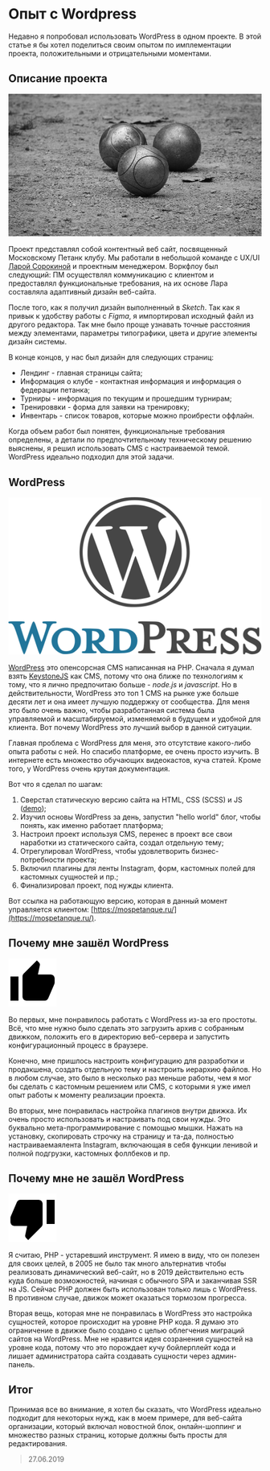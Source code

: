 # Опыт с Wordpress

Недавно я попробовал использовать WordPress в одном проекте. В этой статье я бы хотел поделиться своим опытом по имплементации проекта, положительными и отрицательными моментами.

## Описание проекта
![Petanque](../../images/code/01/article-2-1.jpg)

Проект представлял собой контентный веб сайт, посвященный Московскому Петанк клубу. Мы работали в небольшой команде с UX/UI [Ларой Сорокиной](https://mobile.twitter.com/wid0ki) и проектным менеджером. Воркфлоу был следующий: ПМ осуществлял коммуникацию с клиентом и предоставлял функциональные требования, на их основе Лара составляла адаптивный дизайн веб-сайта.

После того, как я получил дизайн выполненный в *Sketch*. Так как я привык к удобству работы с *Figma*, я импортировал исходный файл из другого редактора. Так мне было проще узнавать точные расстояния между элементами, параметры типографики, цвета и другие элементы дизайн системы.

В конце концов, у нас был дизайн для следующих страниц:
- Лендинг - главная страницы сайта;
- Информация о клубе - контактная информация и информация о федерации петанка;
- Турниры - информация по текущим и прошедшим турнирам;
- Тренироввки - форма для заявки на тренировку;
- Инвентарь - список товаров, которые можно проибрести оффлайн.

Когда объем работ был понятен, функциональные требования определены, а детали по предпочтительному техническому решению выяснены, я решил использовать CMS с настраиваемой темой. WordPress идеально подходил для этой задачи.

## WordPress
![WordPress](../../images/code/01/article-2-2.png)

[WordPress](https://wordpress.org/) это опенсорсная CMS написанная на PHP. Сначала я думал взять [KeystoneJS](https://keystonejs.com/) как CMS, потому что она ближе по технологиям к тому, что я лично предпочитаю больше - *node.js* и *javascript*. Но в действительности, WordPress это топ 1 CMS на рынке уже больше десяти лет и она имеет лучшую поддержку от сообщества. Для меня это было очень важно, чтобы разработанная система была управляемой и масштабируемой, изменяемой в будущем и удобной для клиента. Вот почему WordPress это лучший выбор в данной ситуации.

Главная проблема с WordPress для меня, это отсутствие какого-либо опыта работы с ней. Но спасибо платформе, ее очень просто изучить. В интернете есть множество обучающих видеокастов, куча статей. Кроме того, у WordPress очень крутая документация.

Вот что я сделал по шагам:
1. Сверстал статическую версию сайта на HTML, CSS (SCSS) и JS ([demo](https://moscow-petanque.netlify.com));
2. Изучил основы WordPress за день, запустил "hello world" блог, чтобы понять, как именно работает платформа;
3. Настроил проект используя CMS, перенес в проект все свои наработки из статического сайта, создал отдельную тему;
4. Отрегулировал WordPress, чтобы удовлетворить бизнес-потребности проекта;
5. Включил плагины для ленты Instagram, форм, кастомных полей для кастомных сущностей и пр.;
6. Финализировал проект, под нужды клиента.

Вот ссылка на работающую версию, которая в данный момент управляется клиентом: [https://mospetanque.ru/](https://mospetanque.ru/).

## Почему мне зашёл WordPress
![Thumb up](../../images/code/01/article-2-4.png)

Во первых, мне понравилось работать с WordPress из-за его простоты. Всё, что мне нужно было сделать это загрузить архив с собранным движком, положить его в директорию веб-сервера и запустить конфигурационный процесс в браузере.

Конечно, мне пришлось настроить конфигурацию для разработки и продакшена, создать отдельную тему и настроить иерархию файлов. Но в любом случае, это было в несколько раз меньше работы, чем я мог бы сделать с кастомным решением или CMS, с которыми я уже имел опыт работы к моменту реализации проекта.

Во вторых, мне понравилась настройка плагинов внутри движка. Их очень просто использовать и настраивать под свои нужды. Это буквально мета-программирование с помощью мышки. Нажать на установку, скопировать строчку на страницу и та-да, полностью настраиваемаялента Instagram, включающая в себя функции ленивой и полной подгрузки, кастомных фоллбеков и пр.

## Почему мне не зашёл WordPress
![Thumb down](../../images/code/01/article-2-3.png)

Я считаю, PHP - устаревший инструмент. Я имею в виду, что он полезен для своих целей, в 2005 не было так много альтернатив чтобы реализовать динамический веб-сайт, но в 2019 действительно есть куда больше возможностей, начиная с обычного SPA и заканчивая SSR на JS. Сейчас PHP должен быть использован только лишь с WordPress. В противном случае, движок может оказаться тормозом прогресса.

Вторая вещь, которая мне не понравилась в WordPress это настройка сущностей, которое происходит на уровне PHP кода. Я думаю это ограничение в движке было создано с целью облегчения миграций сайтов на WordPress. Мне не нравится идея созранения сущностей на уровне кода, потому что это порождает кучу бойлерплейт кода и лишает администратора сайта создавать сущности через админ-панель.

## Итог
Принимая все во внимание, я хотел бы сказать, что WordPress идеально подходит для некоторых нужд, как в моем примере, для веб-сайта организации, который включал новостной блок, онлайн-шоппинг и множество разных страниц, которые должны быть просты для редактирования.

> 27.06.2019
